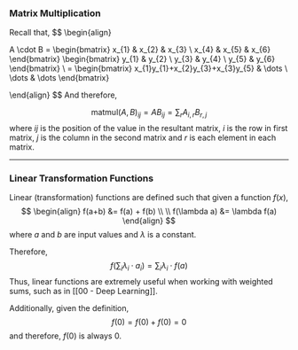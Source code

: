
### Matrix Multiplication 

Recall that,
$$
\begin{align}

A \cdot B = \begin{bmatrix}
x_{1} & x_{2} & x_{3} \\
x_{4} & x_{5} & x_{6}
\end{bmatrix}
\begin{bmatrix}
y_{1} & y_{2} \\
y_{3} & y_{4} \\
y_{5} & y_{6}
\end{bmatrix}
\\ =
\begin{bmatrix}
x_{1}y_{1}+x_{2}y_{3}+x_{3}y_{5} & \dots \\
\dots & \dots
\end{bmatrix}

\end{align}
$$
And therefore,

$$
\text{matmul}(A, B)_{ij} = AB_{ij}=\sum_{r}A_{i,r}B_{r,j}
$$
where $ij$ is the position of the value in the resultant matrix, $i$ is the row in first matrix, $j$ is the column in the second matrix and $r$ is each element in each matrix.

---
### Linear Transformation Functions

Linear (transformation) functions are defined such that given a function $f(x)$, $$
\begin{align}
f(a+b) &= f(a) + f(b) \\ \\
f(\lambda a) &= \lambda f(a)
\end{align}
$$where $a$ and $b$ are input values and $\lambda$ is a constant. 

Therefore,
$$
f \left(\sum_{i} \lambda_{i} \cdot a_{i} \right) = \sum_{i} \lambda_{i} \cdot f(a)
$$
Thus, linear functions are extremely useful when working with weighted sums, such as in [[00 - Deep Learning]].

Additionally, given the definition,
$$
f(0) = f(0) + f(0) = 0
$$
and therefore, $f(0)$ is always $0$.







